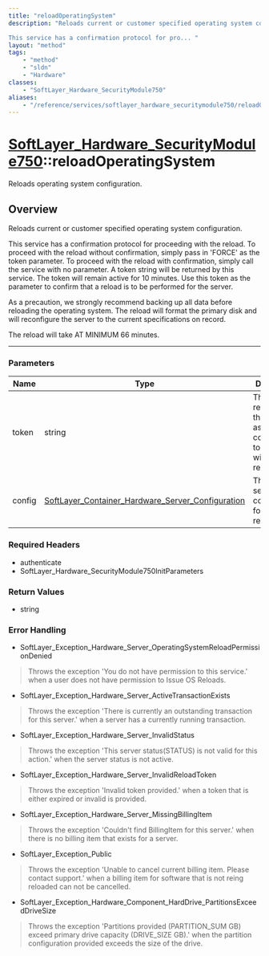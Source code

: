 ```yaml
---
title: "reloadOperatingSystem"
description: "Reloads current or customer specified operating system configuration. 

This service has a confirmation protocol for pro... "
layout: "method"
tags:
    - "method"
    - "sldn"
    - "Hardware"
classes:
    - "SoftLayer_Hardware_SecurityModule750"
aliases:
    - "/reference/services/softlayer_hardware_securitymodule750/reloadOperatingSystem"
---
```

# [SoftLayer_Hardware_SecurityModule750](/reference/services/SoftLayer_Hardware_SecurityModule750)::reloadOperatingSystem

Reloads operating system configuration.


## Overview 
Reloads current or customer specified operating system configuration. 

This service has a confirmation protocol for proceeding with the reload. To proceed with the reload without confirmation, simply pass in 'FORCE' as the token parameter. To proceed with the reload with confirmation, simply call the service with no parameter. A token string will be returned by this service. The token will remain active for 10 minutes. Use this token as the parameter to confirm that a reload is to be performed for the server. 

As a precaution, we strongly  recommend backing up all data before reloading the operating system. The reload will format the primary disk and will reconfigure the server to the current specifications on record. 

The reload will take AT MINIMUM 66 minutes. 

-----

### Parameters 
|Name | Type | Description |
| --- | --- | --- |
|token| string| The token returned by this service as a confirmation to proceed with the reload.|
|config| <a href='/reference/datatypes/SoftLayer_Container_Hardware_Server_Configuration'>SoftLayer_Container_Hardware_Server_Configuration </a>| The new server configuration for the reload.|


### Required Headers
* authenticate
* SoftLayer_Hardware_SecurityModule750InitParameters


### Return Values
* string



### Error Handling

* SoftLayer_Exception_Hardware_Server_OperatingSystemReloadPermissionDenied 

> Throws the exception 'You do not have permission to this service.' when a user does not have permission to Issue OS Reloads. 

* SoftLayer_Exception_Hardware_Server_ActiveTransactionExists 

> Throws the exception 'There is currently an outstanding transaction for this server.' when a server has a currently running transaction. 

* SoftLayer_Exception_Hardware_Server_InvalidStatus 

> Throws the exception 'This server status(STATUS) is not valid for this action.' when the server status is not active. 

* SoftLayer_Exception_Hardware_Server_InvalidReloadToken 

> Throws the exception 'Invalid token provided.' when a token that is either expired or invalid is provided. 

* SoftLayer_Exception_Hardware_Server_MissingBillingItem 

> Throws the exception 'Couldn't find BillingItem for this server.' when there is no billing item that exists for a server. 

* SoftLayer_Exception_Public 

> Throws the exception 'Unable to cancel current billing item.  Please contact support.' when a billing item for software that is not reing reloaded can not be cancelled. 

* SoftLayer_Exception_Hardware_Component_HardDrive_PartitionsExceedDriveSize 

> Throws the exception 'Partitions provided (PARTITION_SUM GB) exceed primary drive capacity (DRIVE_SIZE GB).' when the partition configuration provided exceeds the size of the drive. 



